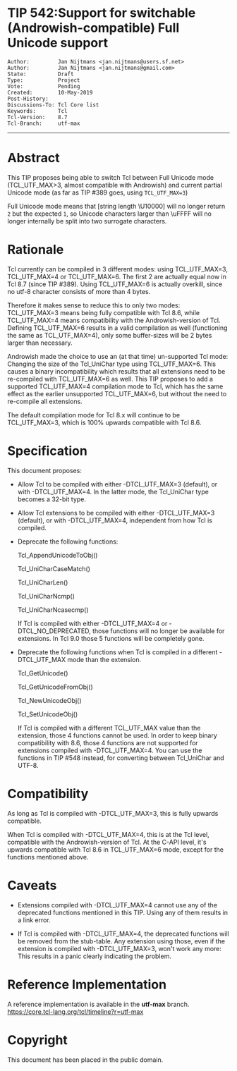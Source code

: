 # TIP 542:Support for switchable (Androwish-compatible) Full Unicode support
	Author:         Jan Nijtmans <jan.nijtmans@users.sf.net>
	Author:         Jan Nijtmans <jan.nijtmans@gmail.com>
	State:          Draft
	Type:           Project
	Vote:           Pending
	Created:        10-May-2019
	Post-History:
	Discussions-To: Tcl Core list
	Keywords:       Tcl
	Tcl-Version:    8.7
	Tcl-Branch:     utf-max
-----

# Abstract

This TIP proposes being able to switch Tcl between Full Unicode mode
(TCL\_UTF\_MAX>3, almost compatible with Androwish) and current partial
Unicode mode (as far as TIP #389 goes, using `TCL_UTF_MAX=3`)

Full Unicode mode means that \[string length \\U10000\] will no longer
return `2` but the expected `1`, so Unicode characters larger than \\uFFFF
will no longer internally be split into two surrogate characters.

# Rationale

Tcl currently can be compiled in 3 different modes: using TCL\_UTF\_MAX=3, TCL\_UTF\_MAX=4
or TCL\_UTF\_MAX=6. The first 2 are actually equal now in Tcl 8.7 (since TIP #389). Using
TCL\_UTF\_MAX=6 is actually overkill, since no utf-8 character consists of more than 4 bytes.

Therefore it makes sense to reduce this to only two modes: TCL\_UTF\_MAX=3 means
being fully compatible with Tcl 8.6, while TCL\_UTF\_MAX=4 means compatibility with
the Androwish-version of Tcl. Defining TCL\_UTF\_MAX=6 results in a valid
compilation as well (functioning the same as TCL\_UTF\_MAX=4), only some buffer-sizes
will be 2 bytes larger than necessary.

Androwish made the choice to use an (at that time) un-supported Tcl mode: Changing the size
of the Tcl\_UniChar type using TCL\_UTF\_MAX=6. This causes a binary incompatibility
which results that all extensions need to be re-compiled with TCL\_UTF\_MAX=6 as well.
This TIP proposes to add a supported TCL\_UTF\_MAX=4 compilation mode to Tcl, which has
the same effect as the earlier unsupported TCL\_UTF\_MAX=6, but without the need to
re-compile all extensions.

The default compilation mode for Tcl 8.x will continue to be TCL\_UTF\_MAX=3, which is 100%
upwards compatible with Tcl 8.6.

# Specification

This document proposes:

 * Allow Tcl to be compiled with either -DTCL\_UTF\_MAX=3 (default), or with -DTCL\_UTF\_MAX=4.
   In the latter mode, the Tcl_UniChar type becomes a 32-bit type.

 * Allow Tcl extensions to be compiled with either -DTCL\_UTF\_MAX=3 (default), or with -DTCL\_UTF\_MAX=4,
   independent from how Tcl is compiled.

 * Deprecate the following functions:

     Tcl\_AppendUnicodeToObj()

     Tcl\_UniCharCaseMatch()

     Tcl\_UniCharLen()

     Tcl\_UniCharNcmp()

     Tcl\_UniCharNcasecmp()

   If Tcl is compiled with either -DTCL\_UTF\_MAX=4 or -DTCL\_NO\_DEPRECATED, those functions will no longer be available for extensions.
   In Tcl 9.0 those 5 functions will be completely gone.

 * Deprecate the following functions when Tcl is compiled in a different -DTCL\_UTF\_MAX mode than the extension.

     Tcl\_GetUnicode()

     Tcl\_GetUnicodeFromObj()

     Tcl\_NewUnicodeObj()

     Tcl\_SetUnicodeObj()

   If Tcl is compiled with a different TCL\_UTF\_MAX value than the extension, those 4 functions cannot be used.
   In order to keep binary compatibility with 8.6, those 4 functions are not supported for extensions compiled
   with -DTCL\_UTF\_MAX=4. You can use the functions in TIP #548 instead, for converting between Tcl_UniChar
   and UTF-8.

# Compatibility

As long as Tcl is compiled with -DTCL\_UTF\_MAX=3, this is fully upwards compatible.

When Tcl is compiled with -DTCL\_UTF\_MAX=4, this is at the Tcl level, compatible with the Androwish-version
of Tcl. At the C-API level, it's upwards compatible with Tcl 8.6 in TCL\_UTF\_MAX=6 mode, except for the
functions mentioned above.

# Caveats

 * Extensions compiled with -DTCL\_UTF\_MAX=4 cannot use any of the deprecated functions mentioned in this TIP.
   Using any of them results in a link error.

 * If Tcl is compiled with -DTCL\_UTF\_MAX=4, the deprecated functions will be removed from the stub-table. Any
   extension using those, even if the extension is compiled with -DTCL\_UTF\_MAX=3, won't work any more: This
   results in a panic clearly indicating the problem.

# Reference Implementation

A reference implementation is available in  the **utf-max** branch.
<https://core.tcl-lang.org/tcl/timeline?r=utf-max>

# Copyright

This document has been placed in the public domain.
